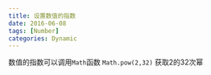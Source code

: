 ```yaml
---
title: 设置数值的指数
date: 2016-06-08
tags: [Number]
categories: Dynamic
---
```


数值的指数可以调用`Math`函数
`Math.pow(2,32)` 获取2的32次幂